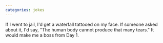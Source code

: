 ```yaml
---
categories: jokes
---
```


If I went to jail, I'd get a waterfall tattooed on my face.  If someone asked about it, I'd say, "The human body cannot produce that many tears." It would make me a boss from Day 1.